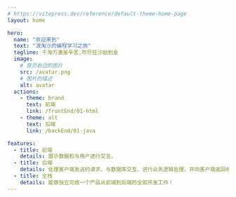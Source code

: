 ```yaml
---
# https://vitepress.dev/reference/default-theme-home-page
layout: home

hero:
  name: "欢迎来到"
  text: "浪淘沙的编程学习之旅"
  tagline: 千淘万漉虽辛苦,吹尽狂沙始到金
  image:
    # 首页右边的图片
    src: /avatar.png
    # 图片的描述
    alt: avatar
  actions:
    - theme: brand
      text: 前端
      link: /frontEnd/01-html
    - theme: alt
      text: 后端
      link: /backEnd/01-java

features:
  - title: 前端
    details: 展示数据和与用户进行交互。
  - title: 后端
    details: 处理客户端发送的请求、与数据库交互、进行业务逻辑处理，并向客户端返回相应的数据或结果。
  - title: 全栈
    details: 能够独立完成一个产品从前端到后端的全部开发工作！
---
```


<style>
@keyframes rotate {
  0% {
    transform: rotateZ(0);
  }

  100% {
    transform: rotateZ(360deg);
  }
}
:root {
  --vp-home-hero-name-color: transparent;
  --vp-home-hero-name-background: -webkit-linear-gradient(120deg, #bd34fe 30%, #41d1ff);

  --vp-home-hero-image-background-image: linear-gradient(-45deg, #bd34fe 50%, #47caff 50%);
  --vp-home-hero-image-filter: blur(44px); 
}
 .image-src{
  border-radius:50%
} 
.logo{
animation: rotate 10s  linear infinite;
}
</style>
